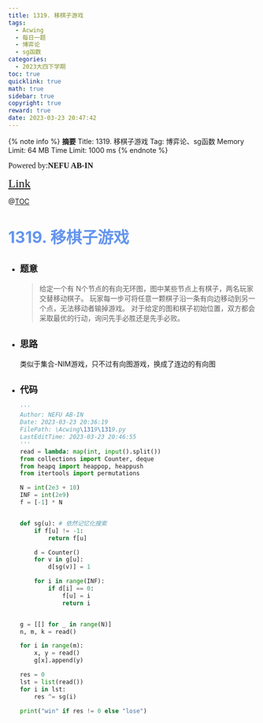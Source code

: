 ```yaml
---
title: 1319. 移棋子游戏
tags:
  - Acwing
  - 每日一题
  - 博弈论
  - sg函数
categories:
  - 2023大四下学期
toc: true
quicklink: true
math: true
sidebar: true
copyright: true
reward: true
date: 2023-03-23 20:47:42
---
```



{% note info %}
**摘要**
Title: 1319. 移棋子游戏
Tag: 博弈论、sg函数
Memory Limit: 64 MB
Time Limit: 1000 ms
{% endnote %}
<!-- more -->

<font size=3 face=楷体>Powered by:**NEFU AB-IN**</font>

<font color=#FFA500 size=5 face=楷体>[Link](https://www.acwing.com/problem/content/1321/)</font>

@[TOC](文章目录)

# <font color=#6495ED size=6>1319. 移棋子游戏</font>

* ## <font size=4 face=粗体>题意</font>

  >给定一个有 N个节点的有向无环图，图中某些节点上有棋子，两名玩家交替移动棋子。
  >玩家每一步可将任意一颗棋子沿一条有向边移动到另一个点，无法移动者输掉游戏。
  >对于给定的图和棋子初始位置，双方都会采取最优的行动，询问先手必胜还是先手必败。

* ## <font size=4 face=粗体>思路</font>

  类似于集合-NIM游戏，只不过有向图游戏，换成了连边的有向图

* ## <font size=4 face=粗体>代码</font>

  ```python
  '''
  Author: NEFU AB-IN
  Date: 2023-03-23 20:36:19
  FilePath: \Acwing\1319\1319.py
  LastEditTime: 2023-03-23 20:46:55
  '''
  read = lambda: map(int, input().split())
  from collections import Counter, deque
  from heapq import heappop, heappush
  from itertools import permutations

  N = int(2e3 + 10)
  INF = int(2e9)
  f = [-1] * N


  def sg(u): # 依然记忆化搜索
      if f[u] != -1:
          return f[u]

      d = Counter()
      for v in g[u]:
          d[sg(v)] = 1

      for i in range(INF):
          if d[i] == 0:
              f[u] = i
              return i


  g = [[] for _ in range(N)]
  n, m, k = read()

  for i in range(m):
      x, y = read()
      g[x].append(y)

  res = 0
  lst = list(read())
  for i in lst:
      res ^= sg(i)

  print("win" if res != 0 else "lose")
  ```